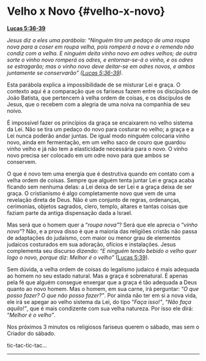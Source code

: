 # Velho x Novo {#velho-x-novo}

[**Lucas 5:36-39**](http://bibliaonline.com.br/acf/lc/5/36-39)

_Jesus diz a eles uma parábola: “Ninguém tira um pedaço de uma roupa nova para a coser em roupa velha, pois romperá a nova e o remendo não condiz com a velha. E ninguém deita vinho novo em odres velhos; de outra sorte o vinho novo romperá os odres, e entornar-se-á o vinho, e os odres se estragarão; mas o vinho novo deve deitar-se em odres novos, e ambos juntamente se conservarão” (_[_Lucas 5:36-39_](http://bibliaonline.com.br/acf/lc/5/36-39)_)._

Esta parábola explica a impossibilidade de se misturar Lei e graça. O contexto aqui é a comparação que os fariseus fazem entre os discípulos de João Batista, que pertencem à velha ordem de coisas, e os discípulos de Jesus, que o recebem com a alegria de uma noiva na companhia de seu noivo.

É impossível fazer os princípios da graça se encaixarem no velho sistema da Lei. Não se tira um pedaço do novo para costurar no velho; a graça e a Lei nunca poderão andar juntas. De igual modo ninguém colocaria vinho novo, ainda em fermentação, em um velho saco de couro que guardou vinho velho e já não tem a elasticidade necessária para o novo. O vinho novo precisa ser colocado em um odre novo para que ambos se conservem.

O que é novo tem uma energia que é destrutiva quando em contato com a velha ordem de coisas. Sempre que alguém tenta juntar Lei e graça acaba ficando sem nenhuma delas: a Lei deixa de ser Lei e a graça deixa de ser graça. O cristianismo é algo completamente novo que vem de uma revelação direta de Deus. Não é um conjunto de regras, ordenanças, cerimonias, objetos sagrados, clero, templo, altares e tantas coisas que faziam parte da antiga dispensação dada a Israel.

Mas será que o homem quer a “_roupa nova”_? Será que ele aprecia o “_vinho novo”_? Não, e a prova disso é que a maioria das religiões cristãs não passa de adaptações do judaísmo, com maior ou menor grau de elementos judaicos costurados em sua adoração, ofícios e instalações. Jesus complementa seu discurso dizendo: “_E ninguém tendo bebido o velho quer logo o novo, porque diz: Melhor é o velho”_ ([Lucas 5:39](http://bibliaonline.com.br/acf/lc/5/39)).

Sem dúvida, a velha ordem de coisas do legalismo judaico é mais adequada ao homem no seu estado natural. Mas a graça é sobrenatural. É apenas pela fé que alguém consegue enxergar que a graça é tão adequada a Deus quanto ao novo homem. Mas o homem, em sua carne, irá perguntar: “_O que posso fazer? O que não posso fazer?”_. Por ainda não ter em si a nova vida, ele irá se apegar ao velho sistema da Lei, do tipo “_Faça isso!”_, “_Não faça aquilo!”_, que é mais condizente com sua velha natureza. Por isso ele dirá: “_Melhor é o velho”_.

Nos próximos 3 minutos os religiosos fariseus querem o sábado, mas sem o Criador do sábado.

tic-tac-tic-tac...

*****